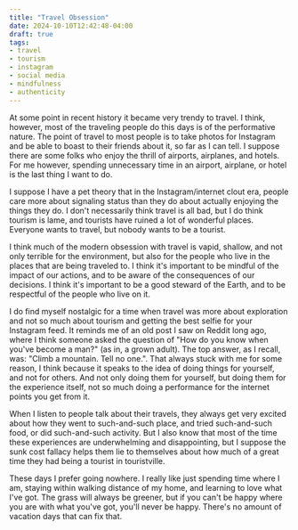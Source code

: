 ```yaml
---
title: "Travel Obsession"
date: 2024-10-10T12:42:48-04:00
draft: true
tags:
- travel
- tourism
- instagram
- social media
- mindfulness
- authenticity
---
```


At some point in recent history it became very trendy to travel. I think,
however, most of the traveling people do this days is of the performative
nature. The point of travel to most people is to take photos for Instagram and
be able to boast to their friends about it, so far as I can tell. I suppose
there are some folks who enjoy the thrill of airports, airplanes, and hotels.
For me however, spending unnecessary time in an airport, airplane, or hotel is
the last thing I want to do.

I suppose I have a pet theory that in the Instagram/internet clout era, people
care more about signaling status than they do about actually enjoying the things
they do. I don't necessarily think travel is all bad, but I do think tourism is
lame, and tourists have ruined a lot of wonderful places. Everyone wants to
travel, but nobody wants to be a tourist.

I think much of the modern obsession with travel is vapid, shallow, and not only
terrible for the environment, but also for the people who live in the places
that are being traveled to. I think it's important to be mindful of the impact
of our actions, and to be aware of the consequences of our decisions. I think
it's important to be a good steward of the Earth, and to be respectful of the
people who live on it.

I do find myself nostalgic for a time when travel was more about exploration and
not so much about tourism and getting the best selfie for your Instagram feed.
It reminds me of an old post I saw on Reddit long ago, where I think someone
asked the question of "How do you know when you've become a man?" (as in, a
grown adult). The top answer, as I recall, was: "Climb a mountain. Tell no
one.". That always stuck with me for some reason, I think because it speaks to
the idea of doing things for yourself, and not for others. And not only doing
them for yourself, but doing them for the experience itself, not so much doing a
performance for the internet points you get from it.

When I listen to people talk about their travels, they always get very excited
about how they went to such-and-such place, and tried such-and-such food, or did
such-and-such activity. But I also know that most of the time these experiences
are underwhelming and disappointing, but I suppose the sunk cost fallacy helps
them lie to themselves about how much of a great time they had being a tourist
in touristville.

These days I prefer going nowhere. I really like just spending time where I am,
staying within walking distance of my home, and learning to love what I've got.
The grass will always be greener, but if you can't be happy where you are with
what you've got, you'll never be happy. There's no amount of vacation days that
can fix that.
